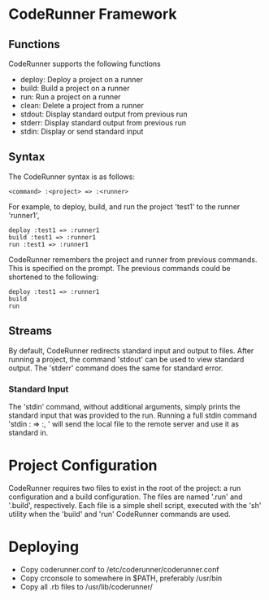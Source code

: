 # CodeRunner Framework

## Functions
CodeRunner supports the following functions

- deploy: Deploy a project on a runner
- build: Build a project on a runner
- run: Run a project on a runner
- clean: Delete a project from a runner
- stdout: Display standard output from previous run
- stderr: Display standard output from previous run
- stdin: Display or send standard input

## Syntax
The CodeRunner syntax is as follows:
~~~
<command> :<project> => :<runner>
~~~

For example, to deploy, build, and run the project 'test1' to the runner 'runner1',

~~~
deploy :test1 => :runner1
build :test1 => :runner1
run :test1 => :runner1
~~~

CodeRunner remembers the project and runner from previous commands. This
is specified on the prompt. The previous commands could be shortened to the following:

~~~
deploy :test1 => :runner1
build
run
~~~

## Streams
By default, CodeRunner redirects standard input and output to files.
After running a project, the command 'stdout' can be used to view standard output.
The 'stderr' command does the same for standard error.

### Standard Input
The 'stdin' command, without additional arguments, simply prints the 
standard input that was provided to the run. Running a full stdin command 
'stdin :<project> => :<runner>, <filename>' will send the local file 
<filename> to the remote server and use it as standard in.

# Project Configuration
CodeRunner requires two files to exist in the root of the project: a run configuration
and a build configuration. The files are named '.run' and '.build', respectively.
Each file is a simple shell script, executed with the 'sh' utility when
the 'build' and 'run' CodeRunner commands are used.

# Deploying
- Copy coderunner.conf to /etc/coderunner/coderunner.conf
- Copy crconsole to somewhere in $PATH, preferably /usr/bin
- Copy all .rb files to /usr/lib/coderunner/
